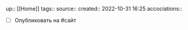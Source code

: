 up:: [[Home]]
tags:: 
source:: 
created:: 2022-10-31 16:25
accociations:: 

- [ ] Опубликовать на #сайт
